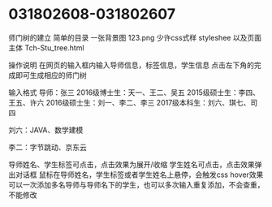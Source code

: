 # 031802608-031802607
师门树的建立
简单的目录
	一张背景图		123.png
	少许css式样		styleshee
	以及页面主体		Tch-Stu_tree.html

操作说明
在网页的输入框内输入导师信息，标签信息，学生信息
点击左下角的完成即可生成相应的师门树

输入格式
导师：张三
2016级博士生：天一、王二、吴五
2015级硕士生：李四、王五、许六
2016级硕士生：刘一、李二、李三
2017级本科生：刘六、琪七、司四

刘六：JAVA、数学建模

李二：字节跳动、京东云

导师姓名、学生标签可点击，点击效果为展开/收缩
学生姓名可点击，点击效果弹出对话框
鼠标在导师姓名，学生标签或者学生姓名上悬停，会触发css hover效果
可以一次添加多名导师与导师名下的学生，也可以多次输入重复添加，不会查重，不能修改
